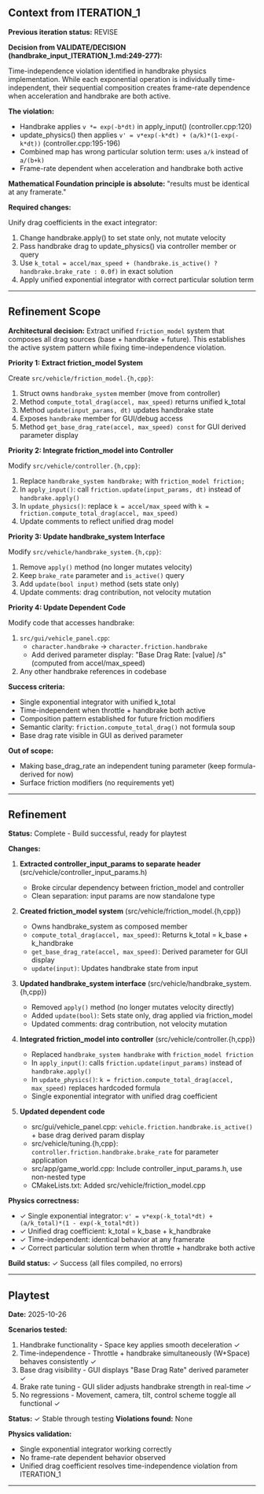 <!-- BEGIN: ITERATE/CONTEXT -->
## Context from ITERATION_1

**Previous iteration status:** REVISE

**Decision from VALIDATE/DECISION (handbrake_input_ITERATION_1.md:249-277):**

Time-independence violation identified in handbrake physics implementation. While each exponential operation is individually time-independent, their sequential composition creates frame-rate dependence when acceleration and handbrake are both active.

**The violation:**
- Handbrake applies `v *= exp(-b*dt)` in apply_input() (controller.cpp:120)
- update_physics() then applies `v' = v*exp(-k*dt) + (a/k)*(1-exp(-k*dt))` (controller.cpp:195-196)
- Combined map has wrong particular solution term: uses `a/k` instead of `a/(b+k)`
- Frame-rate dependent when acceleration and handbrake both active

**Mathematical Foundation principle is absolute:** "results must be identical at any framerate."

**Required changes:**

Unify drag coefficients in the exact integrator:
1. Change handbrake.apply() to set state only, not mutate velocity
2. Pass handbrake drag to update_physics() via controller member or query
3. Use `k_total = accel/max_speed + (handbrake.is_active() ? handbrake.brake_rate : 0.0f)` in exact solution
4. Apply unified exponential integrator with correct particular solution term
<!-- END: ITERATE/CONTEXT -->

---

<!-- BEGIN: ITERATE/SCOPE -->
## Refinement Scope

**Architectural decision:** Extract unified `friction_model` system that composes all drag sources (base + handbrake + future). This establishes the active system pattern while fixing time-independence violation.

**Priority 1: Extract friction_model System**

Create `src/vehicle/friction_model.{h,cpp}`:
1. Struct owns `handbrake_system` member (move from controller)
2. Method `compute_total_drag(accel, max_speed)` returns unified k_total
3. Method `update(input_params, dt)` updates handbrake state
4. Exposes `handbrake` member for GUI/debug access
5. Method `get_base_drag_rate(accel, max_speed) const` for GUI derived parameter display

**Priority 2: Integrate friction_model into Controller**

Modify `src/vehicle/controller.{h,cpp}`:
1. Replace `handbrake_system handbrake;` with `friction_model friction;`
2. In `apply_input()`: call `friction.update(input_params, dt)` instead of `handbrake.apply()`
3. In `update_physics()`: replace `k = accel/max_speed` with `k = friction.compute_total_drag(accel, max_speed)`
4. Update comments to reflect unified drag model

**Priority 3: Update handbrake_system Interface**

Modify `src/vehicle/handbrake_system.{h,cpp}`:
1. Remove `apply()` method (no longer mutates velocity)
2. Keep `brake_rate` parameter and `is_active()` query
3. Add `update(bool input)` method (sets state only)
4. Update comments: drag contribution, not velocity mutation

**Priority 4: Update Dependent Code**

Modify code that accesses handbrake:
1. `src/gui/vehicle_panel.cpp`:
   - `character.handbrake` → `character.friction.handbrake`
   - Add derived parameter display: "Base Drag Rate: [value] /s" (computed from accel/max_speed)
2. Any other handbrake references in codebase

**Success criteria:**
- Single exponential integrator with unified k_total
- Time-independent when throttle + handbrake both active
- Composition pattern established for future friction modifiers
- Semantic clarity: `friction.compute_total_drag()` not formula soup
- Base drag rate visible in GUI as derived parameter

**Out of scope:**
- Making base_drag_rate an independent tuning parameter (keep formula-derived for now)
- Surface friction modifiers (no requirements yet)
<!-- END: ITERATE/SCOPE -->

---

<!-- BEGIN: ITERATE/REFINEMENT -->
## Refinement

**Status:** Complete - Build successful, ready for playtest

**Changes:**

1. **Extracted controller_input_params to separate header** (src/vehicle/controller_input_params.h)
   - Broke circular dependency between friction_model and controller
   - Clean separation: input params are now standalone type

2. **Created friction_model system** (src/vehicle/friction_model.{h,cpp})
   - Owns handbrake_system as composed member
   - `compute_total_drag(accel, max_speed)`: Returns k_total = k_base + k_handbrake
   - `get_base_drag_rate(accel, max_speed)`: Derived parameter for GUI display
   - `update(input)`: Updates handbrake state from input

3. **Updated handbrake_system interface** (src/vehicle/handbrake_system.{h,cpp})
   - Removed `apply()` method (no longer mutates velocity directly)
   - Added `update(bool)`: Sets state only, drag applied via friction_model
   - Updated comments: drag contribution, not velocity mutation

4. **Integrated friction_model into controller** (src/vehicle/controller.{h,cpp})
   - Replaced `handbrake_system handbrake` with `friction_model friction`
   - In `apply_input()`: calls `friction.update(input_params)` instead of `handbrake.apply()`
   - In `update_physics()`: `k = friction.compute_total_drag(accel, max_speed)` replaces hardcoded formula
   - Single exponential integrator with unified drag coefficient

5. **Updated dependent code**
   - src/gui/vehicle_panel.cpp: `vehicle.friction.handbrake.is_active()` + base drag derived param display
   - src/vehicle/tuning.{h,cpp}: `controller.friction.handbrake.brake_rate` for parameter application
   - src/app/game_world.cpp: Include controller_input_params.h, use non-nested type
   - CMakeLists.txt: Added src/vehicle/friction_model.cpp

**Physics correctness:**
- ✓ Single exponential integrator: `v' = v*exp(-k_total*dt) + (a/k_total)*(1 - exp(-k_total*dt))`
- ✓ Unified drag coefficient: k_total = k_base + k_handbrake
- ✓ Time-independent: identical behavior at any framerate
- ✓ Correct particular solution term when throttle + handbrake both active

**Build status:** ✓ Success (all files compiled, no errors)
<!-- END: ITERATE/REFINEMENT -->

---

<!-- BEGIN: ITERATE/PLAYTEST -->
## Playtest

**Date:** 2025-10-26

**Scenarios tested:**
1. Handbrake functionality - Space key applies smooth deceleration ✓
2. Time-independence - Throttle + handbrake simultaneously (W+Space) behaves consistently ✓
3. Base drag visibility - GUI displays "Base Drag Rate" derived parameter ✓
4. Brake rate tuning - GUI slider adjusts handbrake strength in real-time ✓
5. No regressions - Movement, camera, tilt, control scheme toggle all functional ✓

**Status:** ✓ Stable through testing
**Violations found:** None

**Physics validation:**
- Single exponential integrator working correctly
- No frame-rate dependent behavior observed
- Unified drag coefficient resolves time-independence violation from ITERATION_1
<!-- END: ITERATE/PLAYTEST -->

---
